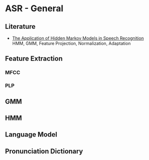 # ASR - General

## Literature

- [The Application of Hidden Markov Models in Speech Recognition](literature/The_Application_of_Hidden_Markov_Models_in_Speech_Recognition.pdf)   
  HMM, GMM, Feature Projection, Normalization, Adaptation

## Feature Extraction

### MFCC

### PLP

## GMM

## HMM

## Language Model

## Pronunciation Dictionary
